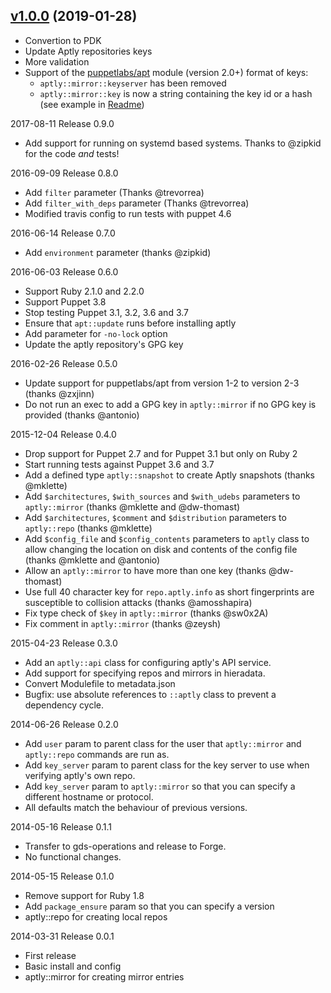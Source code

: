 ## [v1.0.0](https://github.com/voxpupuli/puppet-aptly/tree/v1.0.0) (2019-01-28)

- Convertion to PDK
- Update Aptly repositories keys
- More validation
- Support of the [puppetlabs/apt](https://forge.puppet.com/puppetlabs/apt) module (version 2.0+) format of keys:
  - `aptly::mirror::keyserver` has been removed
  - `aptly::mirror::key` is now a string containing the key id or a hash (see example in [Readme](Readme.md))

2017-08-11 Release 0.9.0
- Add support for running on systemd based systems. Thanks to @zipkid for the code *and* tests!

2016-09-09 Release 0.8.0
- Add `filter` parameter (Thanks @trevorrea)
- Add `filter_with_deps` parameter (Thanks @trevorrea)
- Modified travis config to run tests with puppet 4.6

2016-06-14 Release 0.7.0
- Add `environment` parameter (thanks @zipkid)

2016-06-03 Release 0.6.0
- Support Ruby 2.1.0 and 2.2.0
- Support Puppet 3.8
- Stop testing Puppet 3.1, 3.2, 3.6 and 3.7
- Ensure that `apt::update` runs before installing aptly
- Add parameter for `-no-lock` option
- Update the aptly repository's GPG key

2016-02-26 Release 0.5.0
- Update support for puppetlabs/apt from version 1-2 to version 2-3
  (thanks @zxjinn)
- Do not run an exec to add a GPG key in `aptly::mirror` if no
  GPG key is provided (thanks @antonio)

2015-12-04 Release 0.4.0
- Drop support for Puppet 2.7 and for Puppet 3.1 but only on Ruby 2
- Start running tests against Puppet 3.6 and 3.7
- Add a defined type `aptly::snapshot` to create Aptly snapshots (thanks @mklette)
- Add `$architectures`, `$with_sources` and `$with_udebs` parameters to
  `aptly::mirror` (thanks @mklette and @dw-thomast)
- Add `$architectures`, `$comment` and `$distribution` parameters to
  `aptly::repo` (thanks @mklette)
- Add `$config_file` and `$config_contents` parameters to `aptly` class
  to allow changing the location on disk and contents of the config file
  (thanks @mklette and @antonio)
- Allow an `aptly::mirror` to have more than one key (thanks @dw-thomast)
- Use full 40 character key for `repo.aptly.info` as short fingerprints are
  susceptible to collision attacks (thanks @amosshapira)
- Fix type check of `$key` in `aptly::mirror` (thanks @sw0x2A)
- Fix comment in `aptly::mirror` (thanks @zeysh)

2015-04-23 Release 0.3.0
- Add an `aptly::api` class for configuring aptly's API service.
- Add support for specifying repos and mirrors in hieradata.
- Convert Modulefile to metadata.json
- Bugfix: use absolute references to `::aptly` class to prevent a
  dependency cycle.

2014-06-26 Release 0.2.0
- Add `user` param to parent class for the user that `aptly::mirror` and
  `aptly::repo` commands are run as.
- Add `key_server` param to parent class for the key server to use when
  verifying aptly's own repo.
- Add `key_server` param to `aptly::mirror` so that you can specify a
  different hostname or protocol.
- All defaults match the behaviour of previous versions.

2014-05-16 Release 0.1.1
- Transfer to gds-operations and release to Forge.
- No functional changes.

2014-05-15 Release 0.1.0
- Remove support for Ruby 1.8
- Add `package_ensure` param so that you can specify a version
- aptly::repo for creating local repos

2014-03-31 Release 0.0.1
- First release
- Basic install and config
- aptly::mirror for creating mirror entries
